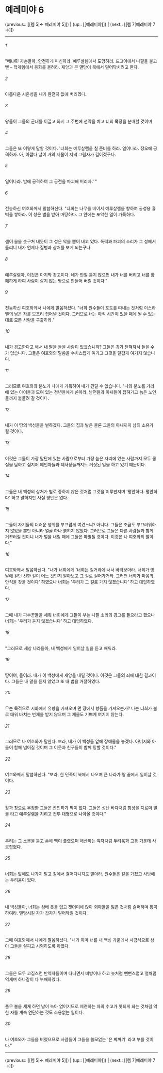 # 예레미야 6

(previous:: [[렘 5|← 예레미야 5]]) | (up:: [[예레미야]]) | (next:: [[렘 7|예레미야 7 →]])

***




###### 1 

"베냐민 자손들아, 안전하게 피신하라. 예루살렘에서 도망하라. 드고아에서 나팔을 불고 벧 – 학게렘에서 봉화를 올려라. 재앙과 큰 멸망이 북에서 밀어닥치려고 한다. 



###### 2 

아름다운 시온성을 내가 완전히 없애 버리겠다. 



###### 3 

왕들이 그들의 군대를 이끌고 와서 그 주변에 천막을 치고 너희 목장을 분배할 것이며 



###### 4 

그들은 또 이렇게 말할 것이다. '너희는 예루살렘을 칠 준비를 하라. 일어나라. 정오에 공격하자. 아, 아깝다 날이 거의 저물어 저녁 그림자가 길어졌구나. 



###### 5 

일어나라. 밤에 공격하여 그 궁전을 파괴해 버리자.' " 



###### 6 

전능하신 여호와께서 말씀하신다. "너희는 나무를 베어서 예루살렘을 향하여 공성용 흉벽을 쌓아라. 이 성은 벌을 받아 마땅하다. 그 안에는 포악한 일이 가득하다. 



###### 7 

샘이 물을 솟구쳐 내듯이 그 성은 악을 뿜어 내고 있다. 폭력과 파괴의 소리가 그 성에서 들리니 내가 언제나 질병과 상처를 보게 되는구나. 



###### 8 

예루살렘아, 이것은 마지막 경고이다. 네가 만일 듣지 않으면 내가 너를 버리고 너를 황폐하게 하여 사람이 살지 않는 땅으로 만들어 버릴 것이다." 



###### 9 

전능하신 여호와께서 나에게 말씀하셨다. "너희 원수들이 포도를 따내는 것처럼 이스라엘의 남은 자를 모조리 집어낼 것이다. 그러므로 너는 아직 시간이 있을 때에 될 수 있는 대로 모든 사람을 구출하라." 



###### 10 

내가 경고한다고 해서 내 말을 들을 사람이 있겠습니까? 그들은 귀가 닫혀져서 들을 수가 없습니다. 그들은 여호와의 말씀을 수치스럽게 여기고 그것을 달갑게 여기지 않습니다. 



###### 11 

그러므로 여호와의 분노가 나에게 가득하여 내가 견딜 수 없습니다. "나의 분노를 거리에 있는 아이들과 모여 있는 청년들에게 쏟아라. 남편들과 아내들이 잡혀가고 늙은 노인들까지 붙들려 갈 것이다. 



###### 12 

내가 이 땅의 백성들을 벌하겠다. 그들의 집과 밭은 물론 그들의 아내까지 남의 소유가 될 것이다. 



###### 13 

이것은 그들이 가장 말단에 있는 사람으로부터 가장 높은 자리에 있는 사람까지 모두 물질을 탐하고 심지어 예언자들과 제사장들까지도 거짓된 일을 하고 있기 때문이다. 



###### 14 

그들은 내 백성의 상처가 별로 중하지 않은 것처럼 그것을 어루만지며 '평안하다. 평안하다' 하고 말하지만 사실 평안은 없다. 



###### 15 

그들이 자기들의 더러운 행위를 부끄럽게 여겼느냐? 아니다. 그들은 조금도 부끄러워하지 않았을 뿐만 아니라 얼굴 하나 붉히지 않았다. 그러므로 그들은 다른 사람들과 함께 거꾸러질 것이니 내가 벌을 내릴 때에 그들은 파멸될 것이다. 이것은 나 여호와의 말이다." 



###### 16 

여호와께서 말씀하신다. "내가 너희에게 '너희는 길거리에 서서 바라보아라. 너희가 옛날에 걷던 선한 길이 어느 것인지 알아보고 그 길로 걸어가거라. 그러면 너희가 마음의 안식을 찾을 것이다' 하였으나 너희는 '우리가 그 길로 가지 않겠습니다' 하고 대답하였다. 



###### 17 

그때 내가 파수꾼들을 세워 너희에게 그들이 부는 나팔 소리의 경고를 들으라고 했으나 너희는 '우리가 듣지 않겠습니다' 하고 대답하였다. 



###### 18 

"그러므로 세상 나라들아, 내 백성에게 일어날 일을 듣고 배워라. 



###### 19 

땅이여, 들어라. 내가 이 백성에게 재앙을 내릴 것이다. 이것은 그들의 죄에 대한 결과이다. 그들은 내 말을 듣지 않았고 또 내 법을 거절하였다. 



###### 20 

무슨 목적으로 시바에서 유향을 가져오며 먼 땅에서 향품을 가져오는가? 나는 너희가 불로 태워 바치는 번제를 받지 않으며 그 제물도 기쁘게 여기지 않는다. 



###### 21 

그러므로 나 여호와가 말한다. 보라, 내가 이 백성들 앞에 장애물을 놓겠다. 아버지와 아들이 함께 넘어질 것이며 그 이웃과 친구들이 함께 망할 것이다." 



###### 22 

여호와께서 말씀하신다. "보라, 한 민족이 북에서 나오며 큰 나라가 땅 끝에서 일어날 것이다. 



###### 23 

활과 창으로 무장한 그들은 잔인하기 짝이 없다. 그들은 성난 바다처럼 함성을 지르며 말을 타고 예루살렘을 치려고 전투 대형으로 나아올 것이다." 



###### 24 

우리는 그 소문을 듣고 손에 맥이 풀렸으며 해산하는 여자처럼 두려움과 고통 가운데 사로잡혔다. 



###### 25 

너희는 밭에도 나가지 말고 길에서 걸어다니지도 말아라. 원수들은 칼을 가졌고 사방에는 두려움이 있다. 



###### 26 

내 백성들아, 너희는 삼베 옷을 입고 잿더미에 앉아 외아들을 잃은 것처럼 슬퍼하며 통곡하여라. 멸망시킬 자가 갑자기 밀어닥칠 것이다. 



###### 27 

그때 여호와께서 나에게 말씀하셨다. "내가 이미 너를 내 백성 가운데서 시금석으로 삼아 그들을 살피고 시험하도록 하였다. 



###### 28 

그들은 모두 고집스런 반역자들이며 다니면서 비방이나 하고 놋처럼 뻔뻔스럽고 철처럼 억세며 하나같이 다 부패하였다. 



###### 29 

풀무 불을 세게 하면 납이 녹아 없어지므로 제련하는 자의 수고가 헛되게 되는 것처럼 악한 자를 계속 연단하는 것도 소용없는 일이다. 



###### 30 

나 여호와가 그들을 버렸으므로 사람들이 그들을 쓸모없는 '은 찌꺼기' 라고 부를 것이다."

***

(previous:: [[렘 5|← 예레미야 5]]) | (up:: [[예레미야]]) | (next:: [[렘 7|예레미야 7 →]])
